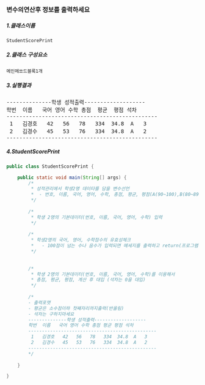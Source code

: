 ### 변수의연산후 정보를 출력하세요
##### 1.클래스이름
	StudentScorePrint 
##### 2.클래스 구성요소
    메인메쏘드블록1개
##### 3.실행결과
<pre>
--------------학생 성적출력-------------------
학번  이름   국어 영어 수학 총점  평균  평점 석차
-----------------------------------------------
 1   김경호   42   56   78   334  34.8  A   3  
 2   김경수   45   53   76   334  34.8  A   2  
-----------------------------------------------
</pre>
##### 4.StudentScorePrint
```java
public class StudentScorePrint {

	public static void main(String[] args) {
		/*
		 * 성적관리에서 학생2명 데이타를 담을 변수선언
		 * 	- 번호, 이름, 국어, 영어, 수학, 총점, 평균, 평점(A(90~100),B(80~89),C(70~79),D(60~69),F(0~59)), 석차
		 */
		
		/*
		 * 학생 2명의 기본데이터(번호, 이름, 국어, 영어, 수학) 입력 
		 */
		
		/*
		 * 학생2명의 국어, 영어, 수학점수의 유효성체크
		 *   - 100점이 넘는 수나 음수가 입력되면 메세지를 출력하고 return(프로그램종료)한다.
		 */
		
		
		/*
		 * 학생 2명의 기본데이터(번호, 이름, 국어, 영어, 수학)를 이용해서
		 * 총점, 평균, 평점, 계산 후 대입 (석차는 0을 대입)
		 */
		
		/*
		- 출력포맷
 		- 평균은 소수점이하 첫째자리까지출력(반올림)
 		- 석차는 구하지마세요
		--------------학생 성적출력-------------------
		학번  이름   국어 영어 수학 총점 평균 평점 석차
		-----------------------------------------------
		 1   김경호   42   56   78   334  34.8  A   3  
		 2   김경수   45   53   76   334  34.8  A   2  
		-----------------------------------------------
		*/
		
	}

}
```
